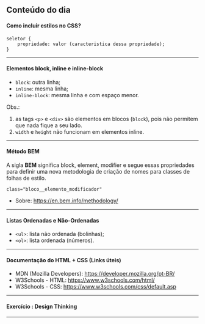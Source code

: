 ## Conteúdo do dia


#### Como incluir estilos no CSS?
```
seletor {
    propriedade: valor (caracteristica dessa propriedade);
}
```

---
#### Elementos block, inline e inline-block
* ``block``: outra linha;
* ``inline``: mesma linha;
* ``inline-block``: mesma linha e com espaço menor.

Obs.: 
1. as tags ``<p>`` e ``<div>`` são elementos em blocos (``block``), pois não permitem que nada fique a seu lado. 
1. ``width`` e ``height`` não funcionam em elementos inline.

---
#### Método BEM
A sigla **BEM** significa block, element, modifier e segue essas propriedades para definir uma nova metodologia de criação de nomes para classes de folhas de estilo.

```
class="bloco__elemento_modificador"
```

* Sobre: https://en.bem.info/methodology/

---

#### Listas Ordenadas e Não-Ordenadas
* ``<ul>``: lista não ordenada (bolinhas);
* ``<ol>``: lista ordenada (números).
---

#### Documentação do HTML + CSS (Links úteis)
* MDN (Mozilla Developers): https://developer.mozilla.org/pt-BR/
* W3Schools - HTML: https://www.w3schools.com/html/
* W3Schools - CSS: https://www.w3schools.com/css/default.asp

---
#### Exercício : Design Thinking

---

